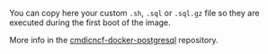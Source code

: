 You can copy here your custom `.sh`, `.sql` or `.sql.gz` file so they are executed during the first boot of the image.

More info in the [cmdicncf-docker-postgresql](https://github.com/cmdicncf/cmdicncf-docker-postgresql#initializing-a-new-instance) repository.